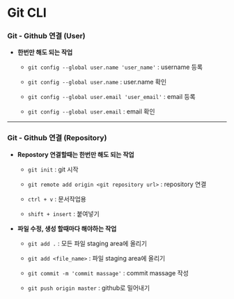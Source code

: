 # Git CLI

### Git - Github 연결 (User)

- **한번만 해도 되는 작업**

  - `git config --global user.name 'user_name'` : username 등록

  - `git config --global user.name` : user.name 확인

  - `git config --global user.email 'user_email'` : email 등록

  - `git config --global user.email` : email 확인

---

### Git - Github 연결 (Repository)

- **Repostory 연결할때는 한번만 해도 되는 작업**

  - `git init` : git 시작

  - `git remote add origin <git repository url>` : repository 연결
  - `ctrl + v` : 문서작업용
  - `shift + insert` : 붙여넣기



- **파일 수정, 생성 할때마다 해야하는 작업**

  - `git add .` : 모든 파일 staging area에 올리기

  - `git add <file_name>` : 파일 staging area에 올리기

  - `git commit -m 'commit massage'` : commit massage 작성

  - `git push origin master` : github로 밀어내기